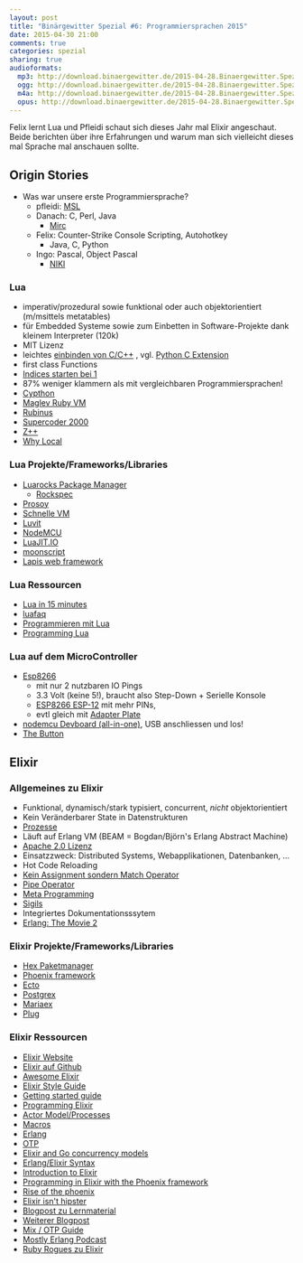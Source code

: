 ```yaml
---
layout: post
title: "Binärgewitter Spezial #6: Programmiersprachen 2015"
date: 2015-04-30 21:00
comments: true
categories: spezial
sharing: true
audioformats:
  mp3: http://download.binaergewitter.de/2015-04-28.Binaergewitter.Spezial.6.mp3
  ogg: http://download.binaergewitter.de/2015-04-28.Binaergewitter.Spezial.6.ogg
  m4a: http://download.binaergewitter.de/2015-04-28.Binaergewitter.Spezial.6.m4a
  opus: http://download.binaergewitter.de/2015-04-28.Binaergewitter.Spezial.6.opus
---
```

Felix lernt Lua und Pfleidi schaut sich dieses Jahr mal Elixir angeschaut. Beide berichten über ihre Erfahrungen und warum man sich vielleicht dieses mal Sprache mal anschauen sollte.

## Origin Stories

- Was war unsere erste Programmiersprache?
    * pfleidi: [MSL]( http://en.wikipedia.org/wiki/MIRC_scripting_language )
    * Danach: C, Perl, Java
        - [Mirc](https://de.wikipedia.org/wiki/MIRC )
    * Felix: Counter-Strike Console Scripting, Autohotkey
      - Java, C, Python
    * Ingo: Pascal, Object Pascal
        - [NIKI](https://de.wikipedia.org/wiki/Niki_%E2%80%93_der_Roboter )

### Lua

- imperativ/prozedural sowie funktional oder auch objektorientiert (m/msittels metatables)
- für Embedded Systeme sowie zum Einbetten in Software-Projekte dank kleinem Interpreter (120k)
- MIT Lizenz
- leichtes [einbinden von C/C++](http://www.lua.org/pil/26.html ) , vgl. [Python C Extension]( https://docs.python.org/3/extending/extending.html )
- first class Functions
- [Indices starten bei 1](http://www.luafaq.org/#T1.5.1 )
- 87% weniger klammern als mit vergleichbaren Programmiersprachen!
- [Cypthon]( http://cython.org/ )
- [Maglev Ruby VM]( http://maglev.github.io/ )
- [Rubinus]( http://rubini.us/ )
- [Supercoder 2000]( www.blogcdn.com/de.engadget.com/media/2010/08/supercoder-2000-keyboardbbb.jpg )
- [Z++]( http://en.wikipedia.org/wiki/Z++ )
- [Why Local]( http://lua-users.org/wiki/LocalByDefault )

### Lua Projekte/Frameworks/Libraries

- [Luarocks Package Manager]( https://rocks.moonscript.org/ )
  * [Rockspec]( https://github.com/Tieske/binaryheap.lua/blob/master/rockspec/binaryheap-0.2-1.rockspec )
- [Prosoy]( https://prosody.im/ )
- [Schnelle VM]( http://luajit.org/ )
- [Luvit]( https://luvit.io/ )
- [NodeMCU]( http://nodemcu.com/index_en.html )
- [LuaJIT.IO]( http://luajit.io/ )
- [moonscript](http://moonscript.org/ )
- [Lapis web framework]( http://leafo.net/lapis/ )

### Lua Ressourcen

- [Lua in 15 minutes]( http://tylerneylon.com/a/learn-lua/ )
- [luafaq]( http://www.luafaq.org/ )
- [Programmieren mit Lua](http://www.amazon.de/Programmieren-Lua-Roberto-Ierusalimschy/dp/3955390209 )
- [Programming Lua](http://www.amazon.de/Programming-Lua-Ierusalimschy-Roberto-Paperback/dp/B00MXDVRLS )

### Lua auf dem MicroController

- [Esp8266]( http://s.click.aliexpress.com/klk/qbYburNBE )
  * mit nur 2 nutzbaren IO Pings
  * 3.3 Volt (keine 5!), braucht also Step-Down + Serielle Konsole
  * [ESP8266 ESP-12]( http://s.click.aliexpress.com/klk/AmQ3v3Nne ) mit mehr PINs, 
  * evtl gleich mit [Adapter Plate]( http://www.aliexpress.com/item/10pcs-lot-ESP8266-serial-WIFI-module-connecting-plate-applicable-to-ESP-07-the-ESP-08-ESP/32262406988.html )
- [nodemcu Devboard (all-in-one)]( http://s.click.aliexpress.com/klk/BIA62N7Yr ), USB anschliessen und los!
- [The Button]( http://benlo.com/esp8266/esp8266Projects.html )

## Elixir

### Allgemeines zu Elixir

- Funktional, dynamisch/stark typisiert, concurrent, _nicht_ objektorientiert
- Kein Veränderbarer State in Datenstrukturen
- [Prozesse]( http://elixir-lang.org/getting-started/processes.html )
- Läuft auf Erlang VM (BEAM = Bogdan/Björn's Erlang Abstract Machine)
- [Apache 2.0 Lizenz]( https://github.com/elixir-lang/elixir/blob/master/LICENSE )
- Einsatzzweck: Distributed Systems, Webapplikationen, Datenbanken, ...
- Hot Code Reloading
- [Kein Assignment sondern Match Operator]( http://elixir-lang.org/getting-started/pattern-matching.html )
- [Pipe Operator]( http://elixir-lang.org/getting-started/enumerables-and-streams.html )
- [Meta Programming]( http://elixir-lang.org/getting-started/meta/quote-and-unquote.html )
- [Sigils]( http://elixir-lang.org/getting-started/sigils.html )
- Integriertes Dokumentationsssytem
- [Erlang: The Movie 2]( https://www.youtube.com/watch?v=rRbY3TMUcgQ )

### Elixir Projekte/Frameworks/Libraries

- [Hex Paketmanager]( https://hex.pm/ )
- [Phoenix framework]( https://github.com/phoenixframework/phoenix )
- [Ecto]( https://github.com/elixir-lang/ecto )
- [Postgrex]( http://github.com/ericmj/postgrex )
- [Mariaex]( http://github.com/xerions/mariaex )
- [Plug]( https://github.com/elixir-lang/plug )

### Elixir Ressourcen 

- [Elixir Website]( http://elixir-lang.org/ )
- [Elixir auf Github]( https://github.com/elixir-lang )
- [Awesome Elixir]( https://github.com/h4cc/awesome-elixir )
- [Elixir Style Guide]( https://github.com/niftyn8/elixir_style_guide )
- [Getting started guide]( http://elixir-lang.org/getting-started/introduction.html )
- [Programming Elixir]( https://pragprog.com/book/elixir/programming-elixir )
- [Actor Model/Processes]( http://elixir-lang.org/getting-started/processes.html )
- [Macros]( http://elixir-lang.org/getting-started/meta/macros.html )
- [Erlang]( http://www.erlang.org/ )
- [OTP]( http://www.erlang.org/doc/ )
- [Elixir and Go concurrency models]( http://blog.plataformatec.com.br/2014/10/playing-with-elixir-and-go-concurrency-models/ )
- [Erlang/Elixir Syntax]( http://elixir-lang.org/crash-course.html )
- [Introduction to Elixir]( http://www.youtube.com/watch?v=a-off4Vznjs )
- [Programming in Elixir with the Phoenix framework]( http://gogogarrett.sexy/programming-in-elixir-with-the-phoenix-framework-building-a-basic-CRUD-app/ )
- [Rise of the phoenix]( http://www.youtube.com/watch?v=3jMbzGv_6tA )
- [Elixir isn't hipster]( http://blog.alexrp.com/2013/02/14/elixir-isnt-hipster/ )
- [Blogpost zu Lernmaterial]( http://blog.jordan-dimov.com/round-up-of-elixir-books-and-resources/ )
- [Weiterer Blogpost]( http://www.creativedeletion.com/2015/04/19/elixir_next_language.html )
- [Mix / OTP Guide]( http://elixir-lang.org/getting-started/mix-otp/introduction-to-mix.html )
- [Mostly Erlang Podcast]( http://mostlyerlang.com/ )
- [Ruby Rogues zu Elixir]( http://devchat.tv/ruby-rogues/114-rr-elixir-with-jose-valim )

